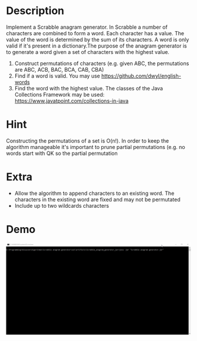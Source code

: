 # Description

Implement a Scrabble anagram generator. In Scrabble a number of characters are combined to form a word. Each character has a value. The value of the word is determined by the sum of its characters. A word is only valid if it's present in a dictionary.The purpose of the anagram generator is to generate a word given a set of characters with the highest value.

1. Construct permutations of characters (e.g. given ABC, the permutations are ABC, ACB, BAC, BCA, CAB, CBA)
2. Find if a word is valid. You may use https://github.com/dwyl/english-words
3. Find the word with the highest value.
The classes of the Java Collections Framework may be used: https://www.javatpoint.com/collections-in-java

# Hint

Constructing the permutations of a set is O(n!). In order to keep the algorithm manageable it's important to prune partial permutations (e.g. no words start with QK so the partial permutation 

# Extra

* Allow the algorithm to append characters to an existing word. The characters in the existing word are fixed and may not be permutated
* Include up to two wildcards characters

# Demo

![alt text](https://raw.githubusercontent.com/Desertification/Scrabble-anagram-generator/master/demo.gif)

